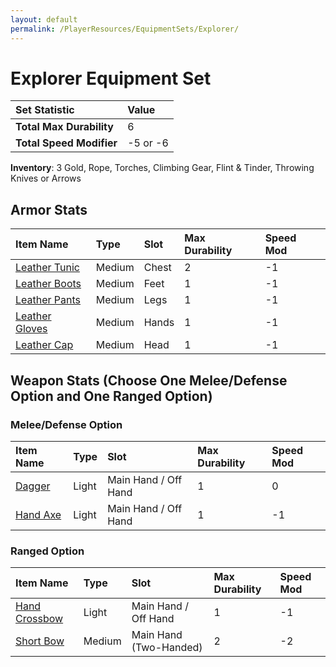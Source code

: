 ```yaml
---
layout: default
permalink: /PlayerResources/EquipmentSets/Explorer/
---
```

# Explorer Equipment Set

| Set Statistic | Value |
| :--- | :--- |
| **Total Max Durability** | 6 |
| **Total Speed Modifier** | -5 or -6 |

**Inventory**: 3 Gold, Rope, Torches, Climbing Gear, Flint & Tinder, Throwing Knives or Arrows

## Armor Stats

| Item Name                                                         | Type   | Slot  | Max Durability | Speed Mod |
| :---------------------------------------------------------------- | :----- | :---- | :------------- | :-------- |
| [Leather Tunic]({{site.baseurl}}/PlayerResources/Equipment/Armor/LeatherTunic/)   | Medium | Chest | 2              | -1        |
| [Leather Boots]({{site.baseurl}}/PlayerResources/Equipment/Armor/LeatherBoots/)   | Medium | Feet  | 1              | -1        |
| [Leather Pants]({{site.baseurl}}/PlayerResources/Equipment/Armor/LeatherPants/)   | Medium | Legs  | 1              | -1        |
| [Leather Gloves]({{site.baseurl}}/PlayerResources/Equipment/Armor/LeatherGloves/) | Medium | Hands | 1              | -1        |
| [Leather Cap]({{site.baseurl}}/PlayerResources/Equipment/Armor/LeatherCap/)       | Medium | Head  | 1              | -1        |

## Weapon Stats (Choose One Melee/Defense Option and One Ranged Option)

### Melee/Defense Option

| Item Name | Type | Slot | Max Durability | Speed Mod |
| :--- | :--- | :--- | :--- | :--- |
| [Dagger]({{site.baseurl}}/PlayerResources/Equipment/Weapons/Dagger/) | Light | Main Hand / Off Hand | 1 | 0 |
| [Hand Axe]({{site.baseurl}}/PlayerResources/Equipment/Weapons/HandAxe/) | Light | Main Hand / Off Hand | 1 | -1 |

### Ranged Option

| Item Name | Type | Slot | Max Durability | Speed Mod |
| :--- | :--- | :--- | :--- | :--- |
| [Hand Crossbow]({{site.baseurl}}/PlayerResources/Equipment/Weapons/HandCrossbow/) | Light | Main Hand / Off Hand | 1 | -1 |
| [Short Bow]({{site.baseurl}}/PlayerResources/Equipment/Weapons/ShortBow/) | Medium | Main Hand (Two-Handed) | 2 | -2 |
